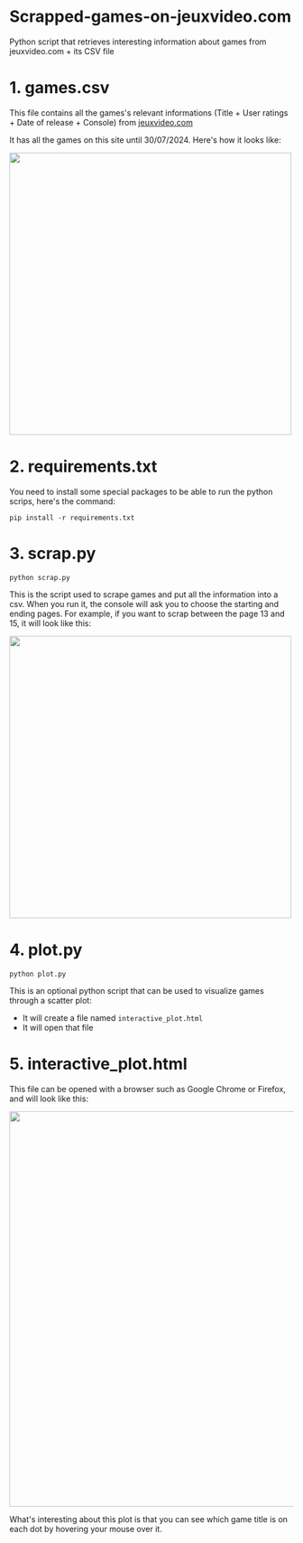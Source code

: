 # Scrapped-games-on-jeuxvideo.com
Python script that retrieves interesting information about games from jeuxvideo.com + its CSV file

# 1. games.csv
This file contains all the games's relevant informations (Title + User ratings + Date of release + Console) from [jeuxvideo.com](https://www.jeuxvideo.com/tous-les-jeux/)

It has all the games on this site until 30/07/2024. Here's how it looks like:

<img src="https://github.com/user-attachments/assets/fece0a0f-c55a-44fd-8fff-f684b909bd09" width="500" />

# 2. requirements.txt
You need to install some special packages to be able to run the python scrips, here's the command:
```
pip install -r requirements.txt
```

# 3. scrap.py
```
python scrap.py
```
This is the script used to scrape games and put all the information into a csv.
When you run it, the console will ask you to choose the starting and ending pages.
For example, if you want to scrap between the page 13 and 15, it will look like this:

<img src="https://github.com/user-attachments/assets/092f5152-98e7-4c9a-8ac2-3b4bba73c46c" width="500" />

# 4. plot.py
```
python plot.py
```
This is an optional python script that can be used to visualize games through a scatter plot:
- It will create a file named ```interactive_plot.html```
- It will open that file

# 5. interactive_plot.html
This file can be opened with a browser such as Google Chrome or Firefox, and will look like this:

<img src="https://github.com/user-attachments/assets/df4ec494-c085-47a8-b1fb-213ba67f5e0a" width="700" />

What's interesting about this plot is that you can see which game title is on each dot by hovering your mouse over it.


